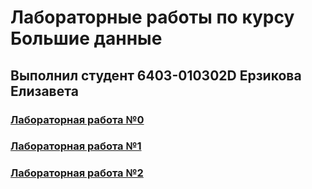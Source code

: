 # Лабораторные работы по курсу Большие данные
## Выполнил студент 6403-010302D Ерзикова Елизавета
### [Лабораторная работа №0](LR_0.ipynb)
### [Лабораторная работа №1](LR_1.ipynb)
### [Лабораторная работа №2](LR_2.ipynb)
